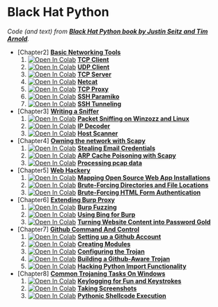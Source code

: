 # Black Hat Python
_Code (and text) from [**Black Hat Python book by Justin Seitz and Tim Arnold**](https://nostarch.com/black-hat-python2E)._

- [Chapter2] [**Basic Networking Tools**](C2-Basic_Networking_Tools)
  1. [![Open In Colab](https://colab.research.google.com/assets/colab-badge.svg)](https://colab.research.google.com/github/damianiRiccardo90/BHP/blob/master/C2-Basic_Networking_Tools/TCP_Client.ipynb) [**TCP Client**](C2-Basic_Networking_Tools/TCP_Client.ipynb)
  2. [![Open In Colab](https://colab.research.google.com/assets/colab-badge.svg)](https://colab.research.google.com/github/damianiRiccardo90/BHP/blob/master/C2-Basic_Networking_Tools/UDP_Client.ipynb) [**UDP Client**](C2-Basic_Networking_Tools/UDP_Client.ipynb)
  3. [![Open In Colab](https://colab.research.google.com/assets/colab-badge.svg)](https://colab.research.google.com/github/damianiRiccardo90/BHP/blob/master/C2-Basic_Networking_Tools/TCP_Server.ipynb) [**TCP Server**](C2-Basic_Networking_Tools/TCP_Server.ipynb)
  4. [![Open In Colab](https://colab.research.google.com/assets/colab-badge.svg)](https://colab.research.google.com/github/damianiRiccardo90/BHP/blob/master/C2-Basic_Networking_Tools/Netcat.ipynb) [**Netcat**](C2-Basic_Networking_Tools/Netcat.ipynb)
  5. [![Open In Colab](https://colab.research.google.com/assets/colab-badge.svg)](https://colab.research.google.com/github/damianiRiccardo90/BHP/blob/master/C2-Basic_Networking_Tools/TCP_Proxy.ipynb) [**TCP Proxy**](C2-Basic_Networking_Tools/TCP_Proxy.ipynb)
  6. [![Open In Colab](https://colab.research.google.com/assets/colab-badge.svg)](https://colab.research.google.com/github/damianiRiccardo90/BHP/blob/master/C2-Basic_Networking_Tools/SSH_Paramiko.ipynb) [**SSH Paramiko**](C2-Basic_Networking_Tools/SSH_Paramiko.ipynb)
  7. [![Open In Colab](https://colab.research.google.com/assets/colab-badge.svg)](https://colab.research.google.com/github/damianiRiccardo90/BHP/blob/master/C2-Basic_Networking_Tools/SSH_Tunneling.ipynb) [**SSH Tunneling**](C2-Basic_Networking_Tools/SSH_Tunneling.ipynb)
- [Chapter3] [**Writing a Sniffer**](C3-Writing_A_Sniffer)
  1. [![Open In Colab](https://colab.research.google.com/assets/colab-badge.svg)](https://colab.research.google.com/github/damianiRiccardo90/BHP/blob/master/C3-Writing_A_Sniffer/Packet_Sniffing.ipynb) [**Packet Sniffing on Winzozz and Linux**](C3-Writing_A_Sniffer/Packet_Sniffing.ipynb)
  2. [![Open In Colab](https://colab.research.google.com/assets/colab-badge.svg)](https://colab.research.google.com/github/damianiRiccardo90/BHP/blob/master/C3-Writing_A_Sniffer/IP_Decoder.ipynb) [**IP Decoder**](C3-Writing_A_Sniffer/IP_Decoder.ipynb)
  3. [![Open In Colab](https://colab.research.google.com/assets/colab-badge.svg)](https://colab.research.google.com/github/damianiRiccardo90/BHP/blob/master/C3-Writing_A_Sniffer/Host_Scanner.ipynb) [**Host Scanner**](C3-Writing_A_Sniffer/Host_Scanner.ipynb)
- [Chapter4] [**Owning the network with Scapy**](C4-Owning_The_Network_With_Scapy)
  1. [![Open In Colab](https://colab.research.google.com/assets/colab-badge.svg)](https://colab.research.google.com/github/damianiRiccardo90/BHP/blob/master/C4-Owning_The_Network_With_Scapy/Stealing_Email_Credentials.ipynb) [**Stealing Email Credentials**](C4-Owning_The_Network_With_Scapy/Stealing_Email_Credentials.ipynb)
  2. [![Open In Colab](https://colab.research.google.com/assets/colab-badge.svg)](https://colab.research.google.com/github/damianiRiccardo90/BHP/blob/master/C4-Owning_The_Network_With_Scapy/ARP_Cache_Poisoning.ipynb) [**ARP Cache Poisoning with Scapy**](C4-Owning_The_Network_With_Scapy/ARP_Cache_Poisoning.ipynb)
  3. [![Open In Colab](https://colab.research.google.com/assets/colab-badge.svg)](https://colab.research.google.com/github/damianiRiccardo90/BHP/blob/master/C4-Owning_The_Network_With_Scapy/Processing_pcap.ipynb) [**Processing pcap data**](C4-Owning_The_Network_With_Scapy/Processing_pcap.ipynb)
- [Chapter5] [**Web Hackery**](C5-Web_Hackery)
  1. [![Open In Colab](https://colab.research.google.com/assets/colab-badge.svg)](https://colab.research.google.com/github/damianiRiccardo90/BHP/blob/master/C5-Web_Hackery/Mapping_Web_Apps.ipynb) [**Mapping Open Source Web App Installations**](C5-Web_Hackery/Mapping_Web_Apps.ipynb)
  2. [![Open In Colab](https://colab.research.google.com/assets/colab-badge.svg)](https://colab.research.google.com/github/damianiRiccardo90/BHP/blob/master/C5-Web_Hackery/Brute-Forcing_Directories_and_File_Locations.ipynb) [**Brute-Forcing Directories and File Locations**](C5-Web_Hackery/Brute-Forcing_Directories_and_File_Locations.ipynb)
  3. [![Open In Colab](https://colab.research.google.com/assets/colab-badge.svg)](https://colab.research.google.com/github/damianiRiccardo90/BHP/blob/master/C5-Web_Hackery/Brute-Forcing_HTML_Form_Authentication.ipynb) [**Brute-Forcing HTML Form Authentication**](C5-Web_Hackery/Brute-Forcing_HTML_Form_Authentication.ipynb)
- [Chapter6] [**Extending Burp Proxy**](C6-Extending_Burp_Proxy)
  1. [![Open In Colab](https://colab.research.google.com/assets/colab-badge.svg)](https://colab.research.google.com/github/damianiRiccardo90/BHP/blob/master/C6-Extending_Burp_Proxy/Burp_Fuzzing.ipynb) [**Burp Fuzzing**](C6-Extending_Burp_Proxy/Burp_Fuzzing.ipynb)
  2. [![Open In Colab](https://colab.research.google.com/assets/colab-badge.svg)](https://colab.research.google.com/github/damianiRiccardo90/BHP/blob/master/C6-Extending_Burp_Proxy/Using_Bing_For_Burp.ipynb) [**Using Bing for Burp**](C6-Extending_Burp_Proxy/Using_Bing_For_Burp.ipynb)
  3. [![Open In Colab](https://colab.research.google.com/assets/colab-badge.svg)](https://colab.research.google.com/github/damianiRiccardo90/BHP/blob/master/C6-Extending_Burp_Proxy/Turning_Website_Content_Into_Password_Gold.ipynb) [**Turning Website Content into Password Gold**](C6-Extending_Burp_Proxy/Turning_Website_Content_Into_Password_Gold.ipynb)
- [Chapter7] [**Github Command And Control**](C7-Github_Command_And_Control)
  1. [![Open In Colab](https://colab.research.google.com/assets/colab-badge.svg)](https://colab.research.google.com/github/damianiRiccardo90/BHP/blob/master/C7-Github_Command_And_Control/Setting_Up_A_Github_Account.ipynb) [**Setting up a Github Account**](C7-Github_Command_And_Control/Setting_Up_A_Github_Account.ipynb)
  2. [![Open In Colab](https://colab.research.google.com/assets/colab-badge.svg)](https://colab.research.google.com/github/damianiRiccardo90/BHP/blob/master/C7-Github_Command_And_Control/Creating_Modules.ipynb) [**Creating Modules**](C7-Github_Command_And_Control/Creating_Modules.ipynb)
  3. [![Open In Colab](https://colab.research.google.com/assets/colab-badge.svg)](https://colab.research.google.com/github/damianiRiccardo90/BHP/blob/master/C7-Github_Command_And_Control/Configuring_The_Trojan.ipynb) [**Configuring the Trojan**](C7-Github_Command_And_Control/Configuring_The_Trojan.ipynb)
  4. [![Open In Colab](https://colab.research.google.com/assets/colab-badge.svg)](https://colab.research.google.com/github/damianiRiccardo90/BHP/blob/master/C7-Github_Command_And_Control/Building_A_Github_Aware_Trojan.ipynb) [**Building a Github-Aware Trojan**](C7-Github_Command_And_Control/Building_A_Github_Aware_Trojan.ipynb)
  5. [![Open In Colab](https://colab.research.google.com/assets/colab-badge.svg)](https://colab.research.google.com/github/damianiRiccardo90/BHP/blob/master/C7-Github_Command_And_Control/Hacking_Python_Import_Functionality.ipynb) [**Hacking Python Import Functionality**](C7-Github_Command_And_Control/Hacking_Python_Import_Functionality.ipynb)
- [Chapter8] [**Common Trojaning Tasks On Windows**](C8-Common_Trojaning_Tasks_On_Windows)
  1. [![Open In Colab](https://colab.research.google.com/assets/colab-badge.svg)](https://colab.research.google.com/github/damianiRiccardo90/BHP/blob/master/C8-Common_Trojaning_Tasks_On_Windows/Keylogging_For_Fun_And_Keystrokes.ipynb) [**Keylogging for Fun and Keystrokes**](C8-Common_Trojaning_Tasks_On_Windows/Keylogging_For_Fun_And_Keystrokes.ipynb)
  2. [![Open In Colab](https://colab.research.google.com/assets/colab-badge.svg)](https://colab.research.google.com/github/damianiRiccardo90/BHP/blob/master/C8-Common_Trojaning_Tasks_On_Windows/Taking_Screenshots.ipynb) [**Taking Screenshots**](C8-Common_Trojaning_Tasks_On_Windows/Taking_Screenshots.ipynb)
  3. [![Open In Colab](https://colab.research.google.com/assets/colab-badge.svg)](https://colab.research.google.com/github/damianiRiccardo90/BHP/blob/master/C8-Common_Trojaning_Tasks_On_Windows/Pythonic_Shellcode_Execution.ipynb) [**Pythonic Shellcode Execution**](C8-Common_Trojaning_Tasks_On_Windows/Pythonic_Shellcode_Execution.ipynb)
